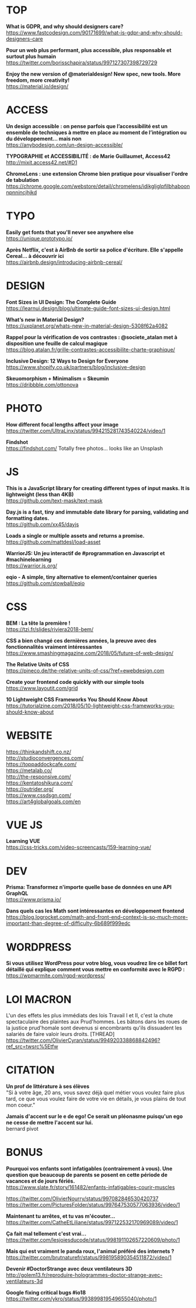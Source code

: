 # TOP

**What is GDPR, and why should designers care?**  
https://www.fastcodesign.com/90171699/what-is-gdpr-and-why-should-designers-care

**Pour un web plus performant, plus accessible, plus responsable et surtout plus humain**  
https://twitter.com/borisschapira/status/997127307398729729

**Enjoy the new version of @materialdesign! New spec, new tools. More freedom, more creativity!**  
https://material.io/design/



# ACCESS

**Un design accessible : on pense parfois que l’accessibilité est un ensemble de techniques à mettre en place au moment de l’intégration ou du développement… mais non**   
https://anybodesign.com/un-design-accessible/

**TYPOGRAPHIE et ACCESSIBILITÉ : de Marie Guillaumet, Access42**  
http://mixit.access42.net/#D1

**ChromeLens : une extension Chrome bien pratique pour visualiser l'ordre de tabulation**  
https://chrome.google.com/webstore/detail/chromelens/idikgljglpfilbhaboonnpnnincjhjkd



# TYPO

**Easily get fonts that you'll never see anywhere else**  
https://unique.prototypo.io/

**Après Netflix, c'est à AirBnb de sortir sa police d'écriture. Elle s'appelle Cereal... à découvrir ici**  
https://airbnb.design/introducing-airbnb-cereal/



# DESIGN 

**Font Sizes in UI Design: The Complete Guide**  
https://learnui.design/blog/ultimate-guide-font-sizes-ui-design.html

**What’s new in Material Design?**  
https://uxplanet.org/whats-new-in-material-design-5308f62a4082

**Rappel pour la vérification de vos contrastes : @societe_atalan met à disposition une feuille de calcul magique**  
https://blog.atalan.fr/grille-contrastes-accessibilite-charte-graphique/

**Inclusive Design: 12 Ways to Design for Everyone**  
https://www.shopify.co.uk/partners/blog/inclusive-design

**Skeuomorphism + Minimalism = Skeumin**  
https://dribbble.com/ottonova



# PHOTO

**How different focal lengths affect your image**  
https://twitter.com/UltraLinx/status/994215281743540224/video/1

**Findshot**  
https://findshot.com/ Totally free photos... looks like an Unsplash 




# JS

**This is a JavaScript library for creating different types of input masks. It is lightweight (less than 4KB)**  
https://github.com/text-mask/text-mask

**Day.js is a fast, tiny and immutable date library for parsing, validating and formatting dates.**  
https://github.com/xx45/dayjs

**Loads a single or multiple assets and returns a promise.**  
https://github.com/mattdesl/load-asset

**WarriorJS: Un jeu interactif de #programmation en Javascript et #machinelearning**  
https://warrior.js.org/

**eqio - A simple, tiny alternative to element/container queries**  
https://github.com/stowball/eqio




# CSS

**BEM : La tête la première !**  
https://tzi.fr/slides/riviera2018-bem/

**CSS a bien changé ces dernières années, la preuve avec des fonctionnalités vraiment intéressantes**  
https://www.smashingmagazine.com/2018/05/future-of-web-design/

**The Relative Units of CSS**  
https://pineco.de/the-relative-units-of-css/?ref=ewebdesign.com

**Create your frontend code quickly with our simple tools**  
https://www.layoutit.com/grid

**10 Lightweight CSS Frameworks You Should Know About**  
https://tutorialzine.com/2018/05/10-lightweight-css-frameworks-you-should-know-about



# WEBSITE

https://thinkandshift.co.nz/  
http://studioconvergences.com/  
https://toppaddockcafe.com/   
https://metalab.co/  
http://the-responsive.com/  
https://kentatoshikura.com/  
https://outrider.org/  
https://www.cssdsgn.com/  
https://art4globalgoals.com/en


# VUE JS

**Learning VUE**  
https://css-tricks.com/video-screencasts/159-learning-vue/




# DEV

**Prisma: Transformez n'importe quelle base de données en une API GraphQL**  
https://www.prisma.io/

**Dans quels cas les Math sont intéressantes en développement frontend**  
https://blog.logrocket.com/math-and-front-end-context-is-so-much-more-important-than-degree-of-difficulty-6b689f999edc



# WORDPRESS

**Si vous utilisez WordPress pour votre blog, vous voudrez lire ce billet fort détaillé qui explique comment vous mettre en conformité avec le RGPD :**  
https://wpmarmite.com/rgpd-wordpress/



# LOI MACRON

L'un des effets les plus immédiats des lois Travail I et II, c'est la chute spectaculaire des plaintes aux Prud'hommes. Les bâtons dans les roues de la justice prud'homale sont devenus si encombrants qu'ils dissuadent les salariés de faire valoir leurs droits. [THREAD] https://twitter.com/OlivierCyran/status/994920338868842496?ref_src=twsrc%5Etfw


# CITATION 

**Un prof de littérature à ses élèves**  
"Si à votre âge, 20 ans, vous savez déjà quel métier vous voulez faire plus tard, ce que vous voulez faire de votre vie en détails, je vous plains de tout mon coeur."

**Jamais d'accent sur le e de ego! Ce serait un pléonasme puisqu'un ego ne cesse de mettre l'accent sur lui.**  
bernard pivot



# BONUS 

**Pourquoi vos enfants sont infatigables (contrairement à vous). Une question que beaucoup de parents se posent en cette période de vacances et de jours fériés.**  
https://www.slate.fr/story/161482/enfants-infatigables-courir-muscles

https://twitter.com/OlivierNourry/status/997082846530420737
https://twitter.com/PicturesFoIder/status/997647530577063936/video/1

**Maintenant tu arrêtes, et tu vas m'écouter...**  
https://twitter.com/CatheEtLiliane/status/997122532170969089/video/1

**Ça fait mal tellement c'est vrai...**  
https://twitter.com/lesjoiesducode/status/998191102657220609/photo/1

**Mais qui est vraiment le panda roux, l'animal préféré des internets ?**  
https://twitter.com/brutnaturefr/status/998195890354511872/video/1

**Devenir #DoctorStrange avec deux ventilateurs 3D**  
http://golem13.fr/reproduire-hologrammes-doctor-strange-avec-ventilateurs-3d

**Google fixing critical bugs #io18**  
https://twitter.com/ykro/status/993899819549655040/photo/1

